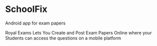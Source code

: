 # SchoolFix
Android app for exam papers

Royal Exams Lets You Create and Post Exam Papers Online where your Students can  access the questions on a mobile platform 
